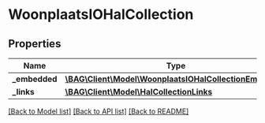 # WoonplaatsIOHalCollection

## Properties
Name | Type | Description | Notes
------------ | ------------- | ------------- | -------------
**_embedded** | [**\BAG\Client\Model\WoonplaatsIOHalCollectionEmbedded**](WoonplaatsIOHalCollectionEmbedded.md) |  | [optional] 
**_links** | [**\BAG\Client\Model\HalCollectionLinks**](HalCollectionLinks.md) |  | [optional] 

[[Back to Model list]](../../README.md#documentation-for-models) [[Back to API list]](../../README.md#documentation-for-api-endpoints) [[Back to README]](../../README.md)

